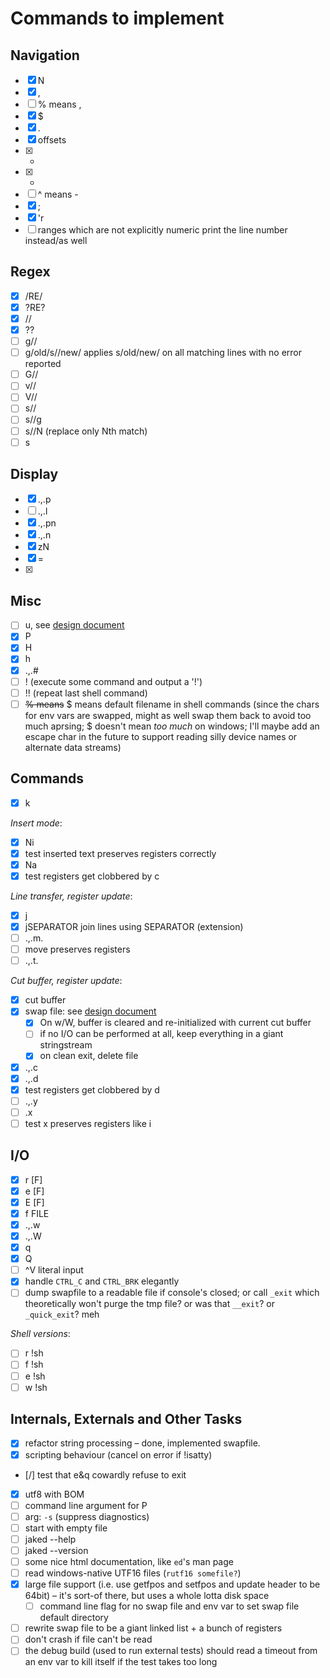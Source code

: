 Commands to implement
=====================

Navigation
----------

+ [x] N
+ [x] ,
+ [ ] % means ,
+ [x] $
+ [x] .
+ [x] offsets
+ [x] +
+ [x] -
+ [ ] ^ means -
+ [x] ;
+ [x] 'r
+ [ ] ranges which are not explicitly numeric print the line number instead/as well

Regex
-----

+ [x] /RE/
+ [x] ?RE?
+ [x] //
+ [x] ??
+ [ ] g//
+ [ ] g/old/s//new/ applies s/old/new/ on all matching lines with no error reported
+ [ ] G//
+ [ ] v//
+ [ ] V//
+ [ ] s//
+ [ ] s//g
+ [ ] s//N (replace only Nth match)
+ [ ] s

Display
-------

+ [x] .,.p
+ [ ] .,.l
+ [x] .,.pn
+ [x] .,.n
+ [x] zN
+ [x] =
+ [x] <CR>

Misc
----

+ [ ] u, see [design document](UndoAndSwapFile.md)
+ [x] P
+ [x] H
+ [x] h
+ [x] .,.#
+ [ ] ! (execute some command and output a '!')
+ [ ] !! (repeat last shell command)
+ [ ] ~~% means~~ $ means default filename in shell commands (since the chars for env vars are swapped, might as well swap them back to avoid too much aprsing; $ doesn't mean _too much_ on windows; I'll maybe add an escape char in the future to support reading silly device names or alternate data streams)

Commands
--------

+ [x] k

*Insert mode*:

+ [x] Ni
+ [x] test inserted text preserves registers correctly
+ [x] Na
+ [x] test registers get clobbered by c

*Line transfer, register update*:

+ [x] j
+ [x] jSEPARATOR join lines using SEPARATOR (extension)
+ [ ] .,.m.
+ [ ] move preserves registers
+ [ ] .,.t.

*Cut buffer, register update*:

+ [x] cut buffer
+ [x] swap file: see [design document](UndoAndSwapFile.md)
  * [x] On w/W, buffer is cleared and re-initialized with current cut buffer
  * [ ] if no I/O can be performed at all, keep everything in a giant stringstream
  * [x] on clean exit, delete file

+ [x] .,.c
+ [x] .,.d
+ [x] test registers get clobbered by d
+ [ ] .,.y
+ [ ] .x
+ [ ] test x preserves registers like i

I/O
---

+ [x] r [F]
+ [x] e [F]
+ [x] E [F]
+ [x] f FILE
+ [x] .,.w
+ [x] .,.W
+ [x] q
+ [x] Q
+ [ ] ^V literal input
+ [x] handle `CTRL_C` and `CTRL_BRK` elegantly
+ [ ] dump swapfile to a readable file if console's closed; or call `_exit` which theoretically won't purge the tmp file? or was that `__exit`? or `_quick_exit`? meh

*Shell versions*:

+ [ ] r !sh
+ [ ] f !sh
+ [ ] e !sh
+ [ ] w !sh

Internals, Externals and Other Tasks
------------------------------------

+ [x] refactor string processing – done, implemented swapfile.
+ [x] scripting behaviour (cancel on error if !isatty)
+ [/] test that e&q cowardly refuse to exit
+ [x] utf8 with BOM
+ [ ] command line argument for P
+ [ ] arg: `-s` (suppress diagnostics)
+ [ ] start with empty file
+ [ ] jaked --help
+ [ ] jaked --version
+ [ ] some nice html documentation, like `ed`'s man page
+ [ ] read windows-native UTF16 files (`rutf16 somefile?`)
+ [x] large file support (i.e. use getfpos and setfpos and update header to be 64bit) – it's sort-of there, but uses a whole lotta disk space
  * [ ] command line flag for no swap file and env var to set swap file default directory
+ [ ] rewrite swap file to be a giant linked list + a bunch of registers
+ [ ] don't crash if file can't be read
+ [ ] the debug build (used to run external tests) should read a timeout from an env var to kill itself if the test takes too long
